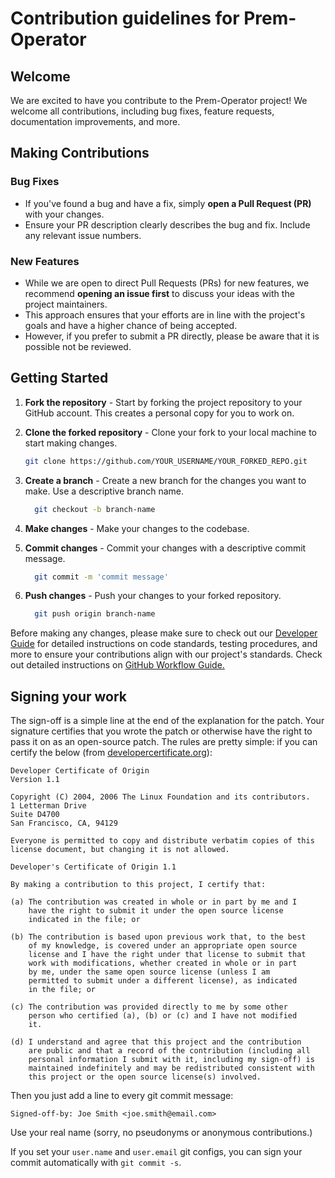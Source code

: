 # Contribution guidelines for Prem-Operator

## Welcome

We are excited to have you contribute to the Prem-Operator project!
We welcome all contributions, including bug fixes, feature requests, documentation improvements, and more.

## Making Contributions

### Bug Fixes

- If you've found a bug and have a fix, simply **open a Pull Request (PR)** with your changes.
- Ensure your PR description clearly describes the bug and fix. Include any relevant issue numbers.

### New Features

- While we are open to direct Pull Requests (PRs) for new features, we recommend **opening an issue first** to discuss your ideas with the project maintainers.
- This approach ensures that your efforts are in line with the project's goals and have a higher chance of being accepted.
- However, if you prefer to submit a PR directly, please be aware that it is possible not be reviewed.

## Getting Started

1. **Fork the repository** - Start by forking the project repository to your GitHub account. This creates a personal copy for you to work on.
2. **Clone the forked repository** - Clone your fork to your local machine to start making changes.

    ```bash
    git clone https://github.com/YOUR_USERNAME/YOUR_FORKED_REPO.git
    ```

3. **Create a branch** - Create a new branch for the changes you want to make. Use a descriptive branch name.

    ```bash
      git checkout -b branch-name
    ```

4. **Make changes** - Make your changes to the codebase.
5. **Commit changes** - Commit your changes with a descriptive commit message.

    ```bash
      git commit -m 'commit message'
    ```

6. **Push changes** - Push your changes to your forked repository.

    ```bash
      git push origin branch-name
    ```

Before making any changes, please make sure to check out our [Developer Guide](./developer_guide.md) for detailed instructions on code standards, testing procedures, and more to ensure your contributions align with our project's standards.
Check out detailed instructions on [GitHub Workflow Guide.](https://github.com/kubernetes/community/blob/master/contributors/guide/github-workflow.md)

## <a name="signing"></a>Signing your work

The sign-off is a simple line at the end of the explanation for the patch. Your
signature certifies that you wrote the patch or otherwise have the right to pass
it on as an open-source patch. The rules are pretty simple: if you can certify
the below (from [developercertificate.org](http://developercertificate.org/)):

```
Developer Certificate of Origin
Version 1.1

Copyright (C) 2004, 2006 The Linux Foundation and its contributors.
1 Letterman Drive
Suite D4700
San Francisco, CA, 94129

Everyone is permitted to copy and distribute verbatim copies of this
license document, but changing it is not allowed.

Developer's Certificate of Origin 1.1

By making a contribution to this project, I certify that:

(a) The contribution was created in whole or in part by me and I
    have the right to submit it under the open source license
    indicated in the file; or

(b) The contribution is based upon previous work that, to the best
    of my knowledge, is covered under an appropriate open source
    license and I have the right under that license to submit that
    work with modifications, whether created in whole or in part
    by me, under the same open source license (unless I am
    permitted to submit under a different license), as indicated
    in the file; or

(c) The contribution was provided directly to me by some other
    person who certified (a), (b) or (c) and I have not modified
    it.

(d) I understand and agree that this project and the contribution
    are public and that a record of the contribution (including all
    personal information I submit with it, including my sign-off) is
    maintained indefinitely and may be redistributed consistent with
    this project or the open source license(s) involved.
```

Then you just add a line to every git commit message:

    Signed-off-by: Joe Smith <joe.smith@email.com>

Use your real name (sorry, no pseudonyms or anonymous contributions.)

If you set your `user.name` and `user.email` git configs, you can sign your
commit automatically with `git commit -s`.
